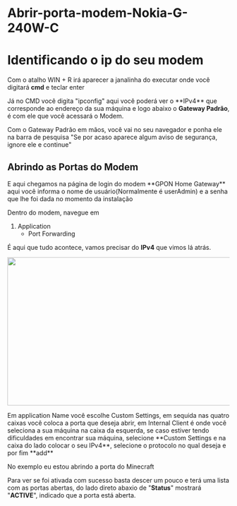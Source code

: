 # Abrir-porta-modem-Nokia-G-240W-C

<h1> Identificando o ip do seu modem </h1>

<p> Com o atalho WIN + R irá aparecer a janalinha do executar onde você digitará <strong>cmd</strong> e teclar enter </p>

<p> Já no CMD você digita "ipconfig" aqui você poderá ver o **IPv4** que corresponde ao endereço da sua máquina e logo abaixo o <strong>Gateway Padrão</strong>, é com ele que você acessará o Modem. </p>

<p> Com o Gateway Padrão em mãos, você vai no seu navegador e ponha ele na barra de pesquisa "Se por acaso aparece algum aviso de segurança, ignore ele e continue" </p>

<h2> Abrindo as Portas do Modem </h2>

<p> E aqui chegamos na página de login do modem **GPON Home Gateway** aqui você informa o nome de usuário(Normalmente é userAdmin)  e a senha que lhe foi dada no momento da instalação </p>

<p> Dentro do modem, navegue em </p>

1. Application
   - Port Forwarding

<p> É aqui que tudo acontece, vamos precisar do <strong>IPv4</strong> que vimos lá atrás. </p>

<p align="center">
  <img width="763" height="336" src="https://i.imgur.com/868yQw1.png">
</p>

<p> Em application Name você escolhe Custom Settings, em sequida nas quatro caixas você coloca a porta que deseja abrir, em Internal Client é onde você seleciona a sua máquina na caixa da esquerda, se caso estiver tendo dificuldades em encontrar sua máquina, selecione **Custom Settings e na caixa do lado colocar o seu IPv4**, selecione o protocolo no qual deseja e por fim **add**  </p>

<p> No exemplo eu estou abrindo a porta do Minecraft </p>

<p> Para ver se foi ativada com sucesso basta descer um pouco e terá uma lista com as portas abertas, do lado direto abaxio de "<strong>Status</strong>" mostrará "<strong>ACTIVE</strong>", indicado que a porta está aberta. </p>
